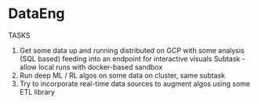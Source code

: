 # DataEng

TASKS

1. Get some data up and running distributed on GCP with some analysis (SQL based) feeding into an endpoint for interactive visuals
  Subtask - allow local runs with docker-based sandbox 
2. Run deep ML / RL algos on some data on cluster, same subtask
3. Try to incorporate real-time data sources to augment algos using some ETL library
